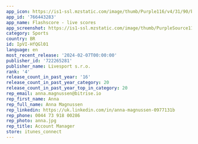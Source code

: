 ```yaml
---
app_icon: https://is1-ssl.mzstatic.com/image/thumb/Purple116/v4/31/90/bc/3190bc98-0d8b-1322-dff9-6f7689abbdae/AppIcon-0-0-1x_U007emarketing-0-10-0-85-220.png/1024x1024bb.png
app_id: '766443283'
app_name: Flashscore - live scores
app_screenshot: https://is1-ssl.mzstatic.com/image/thumb/PurpleSource116/v4/b8/cc/84/b8cc84dd-05fe-b3f8-6a0c-8f06333e1adb/36dde87e-8e3d-4ced-8956-225325310b1c_1.png/1284x2778bb.png
category: Sports
country: BR
id: IpVI-HfQGl01
language: en
most_recent_release: '2024-02-07T00:00:00'
publisher_id: '722265281'
publisher_name: Livesport s.r.o.
rank: '4'
release_count_in_past_year: '16'
release_count_in_past_year_category: 20
release_count_in_past_year_top_in_category: 20
rep_email: anna.magnussen@bitrise.io
rep_first_name: Anna
rep_full_name: Anna Magnussen
rep_linkedin: https://uk.linkedin.com/in/anna-magnussen-0977131b
rep_phone: 0044 73 918 00286
rep_photo: anna.jpg
rep_title: Account Manager
store: itunes_connect
---
```

